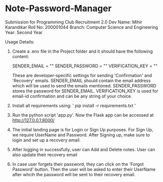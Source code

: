 # Note-Password-Manager
Submission for Programming Club Recruitment 2.0 Dev
Name: Mihir Karandikar
Roll No: 200001044
Branch: Computer Science and Engineering
Year: Second Year

Usage Details:

1) Create a .env file in the Project folder and it should have the following content:

    SENDER_EMAIL = ""
    SENDER_PASSWORD = ""
    VERIFICATION_KEY = ""
    
    These are developer-specific settings for sending 'Confirmation' and 'Recovery' emails. SENDER_EMAIL should contain the email address which will be used to send the emails mentioned. SENDER_PASSWORD stores the password for SENDER_EMAIL. VERIFICATION_KEY is used for email-id confirmation and can be any string of your choice.
    
2) Install all requirements using: ' pip install -r requirements.txt '

3) Run the python script 'app.py'. Now the Flask app can be accessed at http://127.0.0.1:8000/

4) The initial landing page is for Login or Sign Up purposes. For Sign Up, we require UserName and Password. After Signing up, make sure to login and set up a recovery email.

5) After logging in successfully, user can Add and Delete notes. User can also update their recovery email

6) In case user forgets their password, they can click on the 'Forgot Password' button. Then the user will be asked to enter their UserName after whcih the password will be sent to their recovery email.
